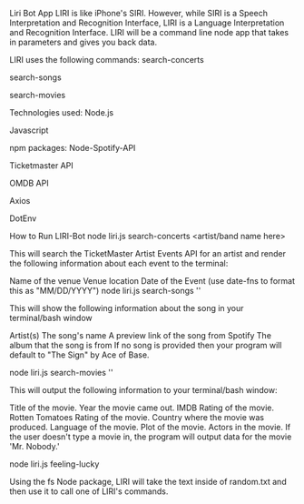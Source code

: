



Liri Bot App
LIRI is like iPhone's SIRI. However, while SIRI is a Speech Interpretation and Recognition Interface, LIRI is a Language Interpretation and Recognition Interface. LIRI will be a command line node app that takes in parameters and gives you back data.

LIRI uses the following commands:
search-concerts

search-songs

search-movies



Technologies used:
Node.js

Javascript

npm packages:
Node-Spotify-API

Ticketmaster API

OMDB API

Axios

DotEnv

How to Run LIRI-Bot
node liri.js search-concerts <artist/band name here>

This will search the TicketMaster Artist Events API for an artist and render the following information about each event to the terminal:

Name of the venue
Venue location
Date of the Event (use date-fns to format this as "MM/DD/YYYY")
node liri.js search-songs '<song name here>'

This will show the following information about the song in your terminal/bash window

Artist(s)
The song's name
A preview link of the song from Spotify
The album that the song is from
If no song is provided then your program will default to "The Sign" by Ace of Base.

node liri.js search-movies '<movie name here>'

This will output the following information to your terminal/bash window:

Title of the movie.
Year the movie came out.
IMDB Rating of the movie.
Rotten Tomatoes Rating of the movie.
Country where the movie was produced.
Language of the movie.
Plot of the movie.
Actors in the movie.
If the user doesn't type a movie in, the program will output data for the movie 'Mr. Nobody.'

node liri.js feeling-lucky

Using the fs Node package, LIRI will take the text inside of random.txt and then use it to call one of LIRI's commands.

